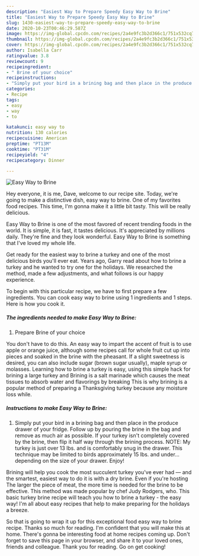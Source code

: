 ```yaml
---
description: "Easiest Way to Prepare Speedy Easy Way to Brine"
title: "Easiest Way to Prepare Speedy Easy Way to Brine"
slug: 1430-easiest-way-to-prepare-speedy-easy-way-to-brine
date: 2020-10-23T00:46:29.587Z
image: https://img-global.cpcdn.com/recipes/2a4e9fc3b2d366c1/751x532cq70/easy-way-to-brine-recipe-main-photo.jpg
thumbnail: https://img-global.cpcdn.com/recipes/2a4e9fc3b2d366c1/751x532cq70/easy-way-to-brine-recipe-main-photo.jpg
cover: https://img-global.cpcdn.com/recipes/2a4e9fc3b2d366c1/751x532cq70/easy-way-to-brine-recipe-main-photo.jpg
author: Isabella Carr
ratingvalue: 3.8
reviewcount: 9
recipeingredient:
- " Brine of your choice"
recipeinstructions:
- "Simply put your bird in a brining bag and then place in the produce drawer of your fridge. Follow up by pouring the brine in the bag and remove as much air as possible. If your turkey isn&#39;t completely covered by the brine, then flip it half way through the brining process. NOTE: My turkey is just over 13 lbs. and is comfortably snug in the drawer. This technique may be limited to birds approximately 15 lbs. and under... depending on the size of your drawer. Enjoy!"
categories:
- Recipe
tags:
- easy
- way
- to

katakunci: easy way to 
nutrition: 130 calories
recipecuisine: American
preptime: "PT13M"
cooktime: "PT31M"
recipeyield: "4"
recipecategory: Dinner

---
```



![Easy Way to Brine](https://img-global.cpcdn.com/recipes/2a4e9fc3b2d366c1/751x532cq70/easy-way-to-brine-recipe-main-photo.jpg)

Hey everyone, it is me, Dave, welcome to our recipe site. Today, we're going to make a distinctive dish, easy way to brine. One of my favorites food recipes. This time, I'm gonna make it a little bit tasty. This will be really delicious.

Easy Way to Brine is one of the most favored of recent trending foods in the world. It is simple, it is fast, it tastes delicious. It's appreciated by millions daily. They're fine and they look wonderful. Easy Way to Brine is something that I've loved my whole life.

Get ready for the easiest way to brine a turkey and one of the most delicious birds you&#39;ll ever eat. Years ago, Garry read about how to brine a turkey and he wanted to try one for the holidays. We researched the method, made a few adjustments, and what follows is our happy experience.


To begin with this particular recipe, we have to first prepare a few ingredients. You can cook easy way to brine using 1 ingredients and 1 steps. Here is how you cook it.

<!--inarticleads1-->

##### The ingredients needed to make Easy Way to Brine:

1. Prepare  Brine of your choice


You don&#39;t have to do this. An easy way to impart the accent of fruit is to use apple or orange juice, although some recipes call for whole fruit cut up into pieces and soaked in the brine with the pheasant. If a slight sweetness is desired, you can also include sugar (brown sugar usually), maple syrup or molasses. Learning how to brine a turkey is easy, using this simple hack for brining a large turkey and Brining is a salt marinade which causes the meat tissues to absorb water and flavorings by breaking This is why brining is a popular method of preparing a Thanksgiving turkey because any moisture loss while. 

<!--inarticleads2-->

##### Instructions to make Easy Way to Brine:

1. Simply put your bird in a brining bag and then place in the produce drawer of your fridge. Follow up by pouring the brine in the bag and remove as much air as possible. If your turkey isn&#39;t completely covered by the brine, then flip it half way through the brining process. NOTE: My turkey is just over 13 lbs. and is comfortably snug in the drawer. This technique may be limited to birds approximately 15 lbs. and under... depending on the size of your drawer. Enjoy!


Brining will help you cook the most succulent turkey you&#39;ve ever had — and the smartest, easiest way to do it is with a dry brine. Even if you&#39;re hosting The larger the piece of meat, the more time is needed for the brine to be effective. This method was made popular by chef Judy Rodgers, who. This basic turkey brine recipe will teach you how to brine a turkey - the easy way! I&#39;m all about easy recipes that help to make preparing for the holidays a breeze. 

So that is going to wrap it up for this exceptional food easy way to brine recipe. Thanks so much for reading. I'm confident that you will make this at home. There's gonna be interesting food at home recipes coming up. Don't forget to save this page in your browser, and share it to your loved ones, friends and colleague. Thank you for reading. Go on get cooking!
